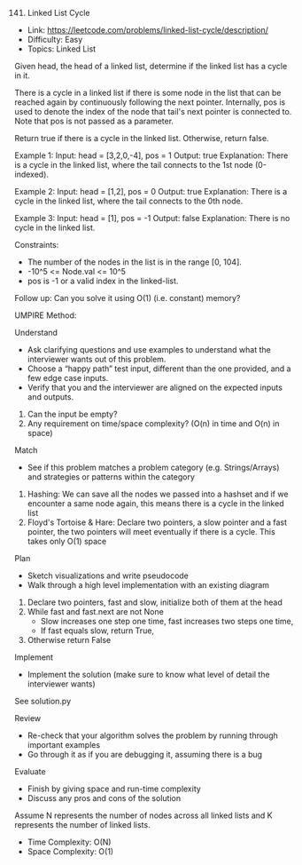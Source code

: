 141. Linked List Cycle

- Link: https://leetcode.com/problems/linked-list-cycle/description/
- Difficulty: Easy
- Topics: Linked List

Given head, the head of a linked list, determine if the linked list has a cycle in it.

There is a cycle in a linked list if there is some node in the list that can be reached again by continuously following the next pointer. Internally, pos is used to denote the index of the node that tail's next pointer is connected to. Note that pos is not passed as a parameter.

Return true if there is a cycle in the linked list. Otherwise, return false.

Example 1:
Input: head = [3,2,0,-4], pos = 1
Output: true
Explanation: There is a cycle in the linked list, where the tail connects to the 1st node (0-indexed).

Example 2:
Input: head = [1,2], pos = 0
Output: true
Explanation: There is a cycle in the linked list, where the tail connects to the 0th node.

Example 3:
Input: head = [1], pos = -1
Output: false
Explanation: There is no cycle in the linked list.
 
Constraints:

- The number of the nodes in the list is in the range [0, 104].
- -10^5 <= Node.val <= 10^5
- pos is -1 or a valid index in the linked-list.

Follow up: Can you solve it using O(1) (i.e. constant) memory?

UMPIRE Method:

Understand

- Ask clarifying questions and use examples to understand what the interviewer wants out of this problem.
- Choose a “happy path” test input, different than the one provided, and a few edge case inputs.
- Verify that you and the interviewer are aligned on the expected inputs and outputs.

1. Can the input be empty? 
2. Any requirement on time/space complexity? (O(n) in time and O(n) in space)

Match

- See if this problem matches a problem category (e.g. Strings/Arrays) and strategies or patterns within the category

1. Hashing: We can save all the nodes we passed into a hashset and if we encounter a same node again, this means there is a cycle in the linked list
2. Floyd's Tortoise & Hare: Declare two pointers, a slow pointer and a fast pointer, the two pointers will meet eventually if there is a cycle. This takes only O(1) space

Plan

- Sketch visualizations and write pseudocode
- Walk through a high level implementation with an existing diagram

1. Declare two pointers, fast and slow, initialize both of them at the head
2. While fast and fast.next are not None
    - Slow increases one step one time, fast increases two steps one time,
    - If fast equals slow, return True,
3. Otherwise return False


Implement

- Implement the solution (make sure to know what level of detail the interviewer wants)

See solution.py

Review

- Re-check that your algorithm solves the problem by running through important examples
- Go through it as if you are debugging it, assuming there is a bug

Evaluate

- Finish by giving space and run-time complexity
- Discuss any pros and cons of the solution

Assume N represents the number of nodes across all linked lists and K represents the number of linked lists.
- Time Complexity: O(N)
- Space Complexity: O(1)

